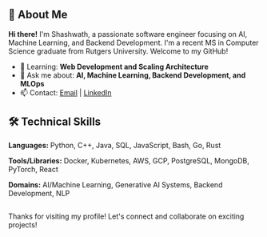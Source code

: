 
<!--
**Shashwath-kumar/Shashwath-kumar** is a ✨ _special_ ✨ repository because its `README.md` (this file) appears on your GitHub profile.
## Hi there 👋

Here are some ideas to get you started:

- 🔭 I’m currently working on ...
- 🌱 I’m currently learning ...
- 👯 I’m looking to collaborate on ...
- 🤔 I’m looking for help with ...
- 💬 Ask me about ...
- 📫 How to reach me: ...
- 😄 Pronouns: ...
- ⚡ Fun fact: ...
-->

## 🌟 About Me

**Hi there!** I'm Shashwath, a passionate software engineer focusing on AI, Machine Learning, and Backend Development. I'm a recent MS in Computer Science graduate from Rutgers University. Welcome to my GitHub!

- 🌱 Learning: **Web Development and Scaling Architecture**
- 💬 Ask me about: **AI, Machine Learning, Backend Development, and MLOps**
- 📫 Contact: [Email](mailto:shashwath457@gmail.com) | [LinkedIn](https://www.linkedin.com/in/shashwath-kumar/)

## 🛠️ Technical Skills

**Languages:** Python, C++, Java, SQL, JavaScript, Bash, Go, Rust

**Tools/Libraries:** Docker, Kubernetes, AWS, GCP, PostgreSQL, MongoDB, PyTorch, React

**Domains:** AI/Machine Learning, Generative AI Systems, Backend Development, NLP

## 

Thanks for visiting my profile! Let's connect and collaborate on exciting projects!
